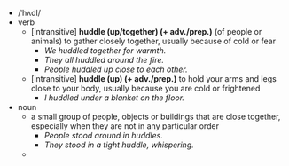 - /ˈhʌdl/
- verb
	- [intransitive] **huddle (up/together) (+ adv./prep.)** (of people or animals) to gather closely together, usually because of cold or fear
		- *We huddled together for warmth.*
		- *They all huddled around the fire.*
		- *People huddled up close to each other.*
	- [intransitive] **huddle (up) (+ adv./prep.)** to hold your arms and legs close to your body, usually because you are cold or frightened
		- *I huddled under a blanket on the floor.*
- noun
	- a small group of people, objects or buildings that are close together, especially when they are not in any particular order
		- *People stood around in huddles.*
		- *They stood in a tight huddle, whispering.*
	-